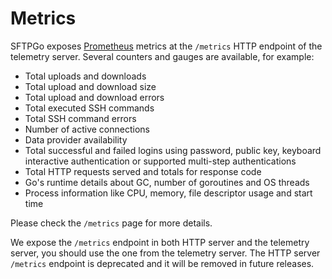# Metrics

SFTPGo exposes [Prometheus](https://prometheus.io/) metrics at the `/metrics` HTTP endpoint of the telemetry server.
Several counters and gauges are available, for example:

- Total uploads and downloads
- Total upload and download size
- Total upload and download errors
- Total executed SSH commands
- Total SSH command errors
- Number of active connections
- Data provider availability
- Total successful and failed logins using password, public key, keyboard interactive authentication or supported multi-step authentications
- Total HTTP requests served and totals for response code
- Go's runtime details about GC, number of goroutines and OS threads
- Process information like CPU, memory, file descriptor usage and start time

Please check the `/metrics` page for more details.

We expose the `/metrics` endpoint in both HTTP server and the telemetry server, you should use the one from the telemetry server. The HTTP server `/metrics` endpoint is deprecated and it will be removed in future releases.
